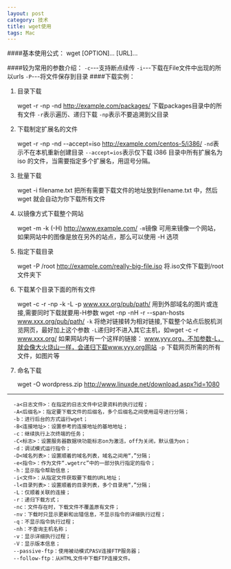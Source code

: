 ```yaml
---
layout: post
category: 技术
title: wget使用
tags: Mac
---
```


####基本使用公式： wget [OPTION]... [URL]...

####较为常用的参数介绍：
`-c`---支持断点续传
`-i`---下载在File文件中出现的所以urls
`-P`---将文件保存到目录
####下载实例：
1. 目录下载
      
      wget -r -np -nd http://example.com/packages/
      下载packages目录中的所有文件
      `-r`表示遍历、递归下载
      `-np`表示不要追溯到父目录
2. 下载制定扩展名的文件

      wget -r -np -nd --accept=iso http://example.com/centos-5/i386/
      `-nd`表示不在本机重新创建目录
      `--accept=ios`表示仅下载 i386 目录中所有扩展名为 iso 的文件，当需要指定多个扩展名，用逗号分隔。
3. 批量下载
  
      wget -i filename.txt
      把所有需要下载文件的地址放到filename.txt 中，然后 wget 就会自动为你下载所有文件
4. 以镜像方式下载整个网站
      
      wget -m -k (-H) http://www.example.com/
      `-m`镜像
      可用来镜像一个网站，如果网站中的图像是放在另外的站点，那么可以使用 -H 选项
5. 指定下载目录

      wget -P /root http://example.com/really-big-file.iso
      将.iso文件下载到/root文件夹下
6. 下载某个目录下面的所有文件

    wget -c -r -np -k -L -p www.xxx.org/pub/path/
    用到外部域名的图片或连接,需要同时下载就要用-H参数
    wget -np -nH -r --span-hosts www.xxx.org/pub/path/
    `-k` 将绝对链接转为相对链接,下载整个站点后脱机浏览网页，最好加上这个参数
    `-L`递归时不进入其它主机，如wget -c -r www.xxx.org/ 如果网站内有一个这样的链接： www.yyy.org，不加参数-L，就会像大火烧山一样，会递归下载www.yyy.org网站
    `-p` 下载网页所需的所有文件，如图片等
7. 命名下载

      wget -O wordpress.zip http://www.linuxde.net/download.aspx?id=1080

-----

      -a<日志文件>：在指定的日志文件中记录资料的执行过程； 
      -A<后缀名>：指定要下载文件的后缀名，多个后缀名之间使用逗号进行分隔； 
      -b：进行后台的方式运行wget； 
      -B<连接地址>：设置参考的连接地址的基地地址； 
      -c：继续执行上次终端的任务； 
      -C<标志>：设置服务器数据块功能标志on为激活，off为关闭，默认值为on； 
      -d：调试模式运行指令； 
      -D<域名列表>：设置顺着的域名列表，域名之间用“，”分隔； 
      -e<指令>：作为文件“.wgetrc”中的一部分执行指定的指令； 
      -h：显示指令帮助信息； 
      -i<文件>：从指定文件获取要下载的URL地址； 
      -l<目录列表>：设置顺着的目录列表，多个目录用“，”分隔； 
      -L：仅顺着关联的连接； 
      -r：递归下载方式； 
      -nc：文件存在时，下载文件不覆盖原有文件； 
      -nv：下载时只显示更新和出错信息，不显示指令的详细执行过程； 
      -q：不显示指令执行过程； 
      -nh：不查询主机名称； 
      -v：显示详细执行过程； 
      -V：显示版本信息； 
      --passive-ftp：使用被动模式PASV连接FTP服务器； 
      --follow-ftp：从HTML文件中下载FTP连接文件。

